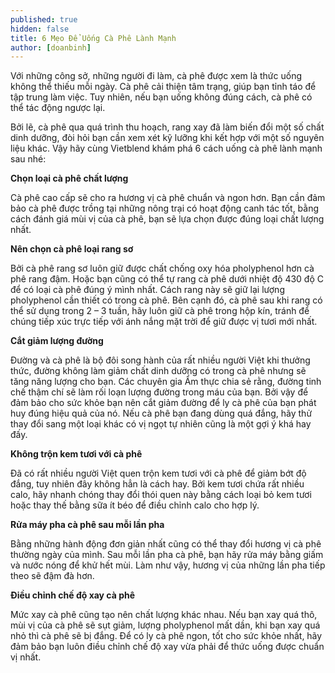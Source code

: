 ```yaml
---
published: true
hidden: false
title: 6 Mẹo Để Uống Cà Phê Lành Mạnh
author: [doanbinh] 
---
```


Với những công sở, những người đi làm, cà phê được xem là thức uống không thể thiếu mỗi ngày. Cà phê cải thiện tâm trạng, giúp bạn tỉnh táo để tập trung làm việc. Tuy nhiên, nếu bạn uống không đúng cách, cà phê có thể tác động ngược lại. 

Bởi lẽ, cà phê qua quá trình thu hoạch, rang xay đã làm biến đổi một số chất dinh dưỡng, đòi hỏi bạn cần xem xét kỹ lưỡng khi kết hợp với một số nguyên liệu khác. Vậy hãy cùng Vietblend khám phá 6 cách uống cà phê lành mạnh sau nhé:

**Chọn loại cà phê chất lượng**

Cà phê cao cấp sẽ cho ra hương vị cà phê chuẩn và ngon hơn. Bạn cần đảm bảo cà phê được trồng tại những nông trại có hoạt động canh tác tốt, bằng cách đánh giá mùi vị của cà phê, bạn sẽ lựa chọn được đúng loại chất lượng nhất.

**Nên chọn cà phê loại rang sơ**

Bởi cà phê rang sơ luôn giữ được chất chống oxy hóa pholyphenol hơn cà phê rang đậm. Hoặc bạn cũng có thể tự rang cà phê dưới nhiệt độ 430 độ C để có loại cà phê đúng ý mình nhất. Cách rang này sẽ giữ lại lượng pholyphenol cần thiết có trong cà phê. Bên cạnh đó, cà phê sau khi rang có thể sử dụng trong 2 – 3 tuần, hãy luôn giữ cà phê trong hộp kín, tránh để chúng tiếp xúc trực tiếp với ánh nắng mặt trời để giữ được vị tươi mới nhất.



**Cắt giảm lượng đường**

Đường và cà phê là bộ đôi song hành của rất nhiều người Việt khi thưởng thức, đường không làm giảm chất dinh dưỡng có trong cà phê nhưng sẽ tăng năng lượng cho bạn. Các chuyên gia Ẩm thực chia sẻ rằng, đường tinh chế thậm chí sẽ làm rối loạn lượng đường trong máu của bạn. Bởi vậy để đảm bảo cho sức khỏe bạn nên cắt giảm đường để ly cà phê của bạn phát huy đúng hiệu quả của nó. Nếu cà phê bạn đang dùng quá đắng, hãy thử thay đổi sang một loại khác có vị ngọt tự nhiên cũng là một gợi ý khá hay đấy.

**Không trộn kem tươi với cà phê**

Đã có rất nhiều người Việt quen trộn kem tươi với cà phê để giảm bớt độ đắng, tuy nhiên đây không hẳn là cách hay. Bởi kem tươi chứa rất nhiều calo, hãy nhanh chóng thay đổi thói quen này bằng cách loại bỏ kem tươi hoặc thay thế bằng sữa ít béo để điều chỉnh calo cho hợp lý.

**Rửa máy pha cà phê sau mỗi lần pha**

Bằng những hành động đơn giản nhất cũng có thể thay đổi hương vị cà phê thường ngày của mình. Sau mỗi lần pha cà phê, bạn hãy rửa máy bằng giấm và nước nóng để khử hết mùi. Làm như vậy, hương vị của những lần pha tiếp theo sẽ đậm đà hơn.

**Điều chỉnh chế độ xay cà phê**

Mức xay cà phê cũng tạo nên chất lượng khác nhau. Nếu bạn xay quá thô, mùi vị của cà phê sẽ sụt giảm, lượng pholyphenol mất dần, khi bạn xay quá nhỏ thì cà phê sẽ bị đắng. Để có ly cà phê ngon, tốt cho sức khỏe nhất, hãy đảm bảo bạn luôn điều chỉnh chế độ xay vừa phải để thức uống được chuẩn vị nhất.